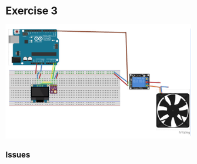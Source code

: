 
# Exercise 3 


![Test Image](https://github.com/efrei-paris-sud/2020-C-Just-do-it/blob/main/lab/2/ex3/Capture%20d%E2%80%99e%CC%81cran%202020-12-03%20a%CC%80%2011.45.33.png)


## Issues
